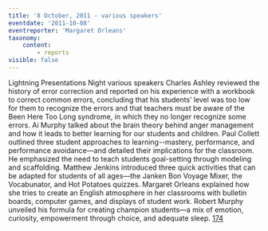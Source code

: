 ```yaml
---
title: '8 October, 2011 - various speakers'
eventdate: '2011-10-08'
eventreporter: 'Margaret Orleans'
taxonomy:
    content:
        - reports
visible: false
---
```


Lightning Presentations Night
various speakers
Charles Ashley reviewed the history of error correction and reported on his experience with a workbook to correct common errors, concluding that his students’ level was too low for them to recognize the errors and that teachers must be aware of the Been Here Too Long syndrome, in which they no longer recognize some errors.
Ai Murphy talked about the brain theory behind anger management and how it leads to better learning for our students and children.
Paul Collett outlined three student approaches to learning--mastery, performance, and performance avoidance—and detailed their implications for the classroom.  He emphasized the need to teach students goal-setting through modeling and scaffolding.
Matthew Jenkins introduced three quick activities that can be adapted for students of all ages—the Janken Bon Voyage Mixer, the Vocabunator, and Hot Potatoes quizzes.
Margaret Orleans explained how she tries to create an English atmosphere in her classrooms with bulletin boards, computer games, and displays of student work.
Robert Murphy unveiled his formula for creating champion students—a mix of emotion, curiosity, empowerment through choice, and adequate sleep.
<a href="/chapters/kq/schedule/2011/october/08">174</a>
